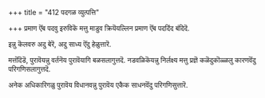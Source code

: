 +++
title = "412 पदगळ व्युत्पत्ति"

+++
प्रमाण ऎंब पदवु इरुविकॆ मत्तु माडुव क्रियॆयल्लिन प्रमाण ऎंब पददिंद बंदिदॆ.

इन्नु कॆलवरु अदु बेरॆ, अदु साध्य ऎंदु हेळुत्तारॆ.

मत्तॊंदॆडॆ, पुरावॆयन्नु वर्तनॆय पुरावॆयागि बळसलागुत्तदॆ. नडवळिकॆयन्नु निर्लक्ष्य मत्तु प्रज्ञॆ कळॆदुकॊळ्ळलु कारणवॆंदु परिगणिसलागुत्तदॆ.

अनेक अधिकारिगळु पुरावॆय विधानवन्नु पुरावॆय एकैक साधनवॆंदु परिगणिसुत्तारॆ.

